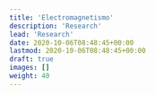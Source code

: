 ```yaml
---
title: 'Electromagnetismo'
description: 'Research'
lead: 'Research'
date: 2020-10-06T08:48:45+00:00
lastmod: 2020-10-06T08:48:45+00:00
draft: true
images: []
weight: 40
---
```

